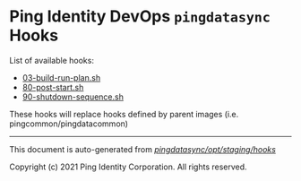 
# Ping Identity DevOps `pingdatasync` Hooks
List of available hooks:
* [03-build-run-plan.sh](03-build-run-plan.sh.md)
* [80-post-start.sh](80-post-start.sh.md)
* [90-shutdown-sequence.sh](90-shutdown-sequence.sh.md)

These hooks will replace hooks defined by parent images (i.e. pingcommon/pingdatacommon)

---
This document is auto-generated from _[pingdatasync/opt/staging/hooks](https://github.com/pingidentity/pingidentity-docker-builds/blob/master/pingdatasync/opt/staging/hooks)_

Copyright (c) 2021 Ping Identity Corporation. All rights reserved.

